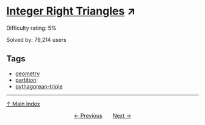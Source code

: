 # [Integer Right Triangles](https://projecteuler.net/problem=39) ↗️

Difficulty rating: 5%

Solved by: 79,214 users
## Tags

- [geometry](../tags/geometry.md)
- [partition](../tags/partition.md)
- [pythagorean-triple](../tags/pythagorean-triple.md)



---

[↑ Main Index](../README.md)


<div align=center><a href='38.md'>← Previous</a> &nbsp;&nbsp; &nbsp;&nbsp;  <a href='40.md'>Next →</a></div>
